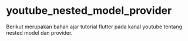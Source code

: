 # youtube_nested_model_provider
Berikut merupakan bahan ajar tutorial flutter pada kanal youtube tentang nested model dan provider.
